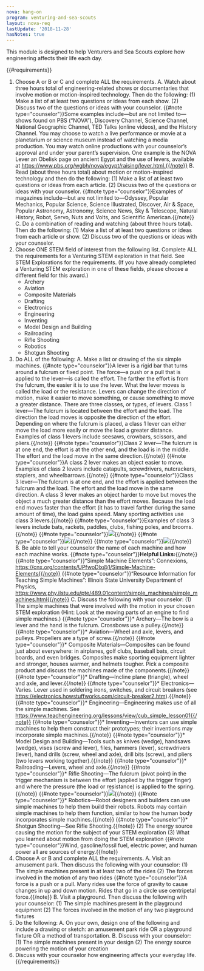 ```yaml
---
nova: hang-on
program: venturing-and-sea-scouts
layout: nova-req
lastUpdate: '2018-11-28'
hasNotes: true
---
```


This module is designed to help Venturers and Sea Scouts explore how engineering affects their life each day.

{{#requirements}}
1. Choose A or B or C and complete ALL the requirements.
    A. Watch about three hours total of engineering-related shows or documentaries that involve motion or motion-inspired technology. Then do the following:
        (1) Make a list of at least two questions or ideas from each show.
        (2) Discuss two of the questions or ideas with your counselor.
        {{#note type="counselor"}}Some examples include—but are not limited to—shows found on PBS (“NOVA”), Discovery Channel, Science Channel, National Geographic Channel, TED Talks (online videos), and the History Channel. You may choose to watch a live performance or movie at a planetarium or science museum instead of watching a media production. You may watch online productions with your counselor’s approval and under your parent’s supervision. One example is the NOVA Lever an Obelisk page on ancient Egypt and the use of levers, available at https://www.pbs.org/wgbh/nova/egypt/raising/lever.html.{{/note}}
    B. Read (about three hours total) about motion or motion-inspired technology and then do the following:
        (1) Make a list of at least two questions or ideas from each article.
        (2) Discuss two of the questions or ideas with your counselor.
        {{#note type="counselor"}}Examples of magazines include—but are not limited to—Odyssey, Popular Mechanics, Popular Science, Science Illustrated, Discover, Air & Space, Popular Astronomy, Astronomy, Science News, Sky & Telescope, Natural History, Robot, Servo, Nuts and Volts, and Scientific American.{{/note}}
    C. Do a combination of reading and watching (about three hours total). Then do the following:
        (1) Make a list of at least two questions or ideas from each article or show.
        (2) Discuss two of the questions or ideas with your counselor.
2. Choose ONE STEM field of interest from the following list. Complete ALL the requirements for a Venturing STEM exploration in that field. See STEM Explorations for the requirements. (If you have already completed a Venturing STEM exploration in one of these fields, please choose a different field for this award.)
    * Archery
    * Aviation
    * Composite Materials
    * Drafting
    * Electronics
    * Engineering
    * Inventing
    * Model Design and Building
    * Railroading
    * Rifle Shooting
    * Robotics
    * Shotgun Shooting
3. Do ALL of the following:
    A. Make a list or drawing of the six simple machines.
        {{#note type="counselor"}}A lever is a rigid bar that turns around a fulcrum or fixed point. The force—a push or a pull that is applied to the lever—is called the effort. The farther the effort is from the fulcrum, the easier it is to use the lever. What the lever moves is called the load or the resistance. Levers can change the direction of motion, make it easier to move something, or cause something to move a greater distance. There are three classes, or types, of levers. Class 1 lever—The fulcrum is located between the effort and the load. The direction the load moves is opposite the direction of the effort.  Depending on where the fulcrum is placed, a class 1 lever can either move the load more easily or move the load a greater distance. Examples of class 1 levers include seesaws, crowbars, scissors, and pliers.{{/note}}
        {{#note type="counselor"}}Class 2 lever—The fulcrum is at one end, the effort is at the other end, and the load is in the middle.  The effort and the load move in the same direction.{{/note}}
        {{#note type="counselor"}}A class 2 lever makes an object easier to move. Examples of class 2 levers include catapults, screwdrivers, nutcrackers, staplers, and wheelbarrows.{{/note}}
        {{#note type="counselor"}}Class 3 lever—The fulcrum is at one end, and the effort is applied between the fulcrum and the load.  The effort and the load move in the same direction. A class 3 lever makes an object harder to move but moves the object a much greater distance than the effort moves. Because the load end moves faster than the effort (it has to travel farther during the same amount of time), the load gains speed.  Many sporting activities use class 3 levers.{{/note}}
        {{#note type="counselor"}}Examples of class 3 levers include bats, rackets, paddles, clubs, fishing poles, and brooms.{{/note}}
        {{#note type="counselor"}}<img src="levers.png" class="W(100%) H(a)">{{/note}}
        {{#note type="counselor"}}<img src="simple-machines.png" class="W(100%) H(a)">{{/note}}
        {{#note type="counselor"}}<img src="screw-and-pulley.png" class="W(100%) H(a)">{{/note}}
    B. Be able to tell your counselor the name of each machine and how each machine works.
        {{#note type="counselor"}}**Helpful Links:**{{/note}}
        {{#note type="counselor"}}“Simple Machine Elements”: Connexions, https://cnx.org/contents/UPfwoDlx@1/Simple-Machine-Elements{{/note}}
        {{#note type="counselor"}}“Resource Information for Teaching Simple Machines”: Illinois State University Department of Physics, https://www.phy.ilstu.edu/pte/489.01content/simple_machines/simple_machines.html{{/note}}
    C. Discuss the following with your counselor:
        (1) The simple machines that were involved with the motion in your chosen STEM exploration (Hint: Look at the moving parts of an engine to find simple machines.)
            {{#note type="counselor"}}* Archery—The bow is a lever and the hand is the fulcrum. Crossbows use a pulley.{{/note}}
            {{#note type="counselor"}}* Aviation—Wheel and axle, levers, and pulleys. Propellers are a type of screw.{{/note}}
            {{#note type="counselor"}}* Composite Materials—Composites can be found just about everywhere: in airplanes, golf clubs, baseball bats, circuit boards, and even bridges. Composites make sporting equipment lighter and stronger, houses warmer, and helmets tougher. Pick a composite product and discuss the machines made of the components.{{/note}}
            {{#note type="counselor"}}* Drafting—Incline plane (triangle), wheel and axle, and lever.{{/note}}
            {{#note type="counselor"}}* Electronics—Varies. Lever used in soldering irons, switches, and circuit breakers (see https://electronics.howstuffworks.com/circuit-breaker2.htm).{{/note}}
            {{#note type="counselor"}}* Engineering—Engineering makes use of all the simple machines. See https://www.teachengineering.org/lessons/view/cub_simple_lesson01{{/note}}
            {{#note type="counselor"}}* Inventing—Inventors can use simple machines to help them construct their prototypes; their inventions may incorporate simple machines.{{/note}}
            {{#note type="counselor"}}* Model Design and Building—Tools such as knives (wedge), handsaws (wedge), vises (screw and lever), files, hammers (lever), screwdrivers (lever), hand drills (screw, wheel and axle), drill bits (screw), and pliers (two levers working together).{{/note}}
            {{#note type="counselor"}}* Railroading—Levers, wheel and axle.{{/note}}
            {{#note type="counselor"}}* Rifle Shooting—The fulcrum (pivot point) in the trigger mechanism is between the effort (applied by the trigger finger) and where the pressure (the load or resistance) is applied to the spring.{{/note}}
            {{#note type="counselor"}}<img src="trigger-mechanism.png" class="W(100%) H(a)">{{/note}}
            {{#note type="counselor"}}* Robotics—Robot designers and builders can use simple machines to help them build their robots. Robots may contain simple machines to help them function, similar to how the human body incorporates simple machines.{{/note}}
            {{#note type="counselor"}}* Shotgun Shooting—See Rifle Shooting.{{/note}}
        (2) The energy source causing the motion for the subject of your STEM exploration
        (3) What you learned about motion from doing the STEM exploration
            {{#note type="counselor"}}Wind, gasoline/fossil fuel, electric power, and human power all are sources of energy.{{/note}}
4. Choose A or B and complete ALL the requirements.
    A. Visit an amusement park. Then discuss the following with your counselor:
        (1) The simple machines present in at least two of the rides
        (2) The forces involved in the motion of any two rides
            {{#note type="counselor"}}A force is a push or a pull. Many rides use the force of gravity to cause changes in up and down motion. Rides that go in a circle use centripetal force.{{/note}}
    B. Visit a playground. Then discuss the following with your counselor:
        (1) The simple machines present in the playground equipment
        (2) The forces involved in the motion of any two playground fixtures
5. Do the following:
    A. On your own, design one of the following and include a drawing or sketch: an amusement park ride OR a playground fixture OR a method of transportation.
    B. Discuss with your counselor:
        (1) The simple machines present in your design
        (2) The energy source powering the motion of your creation
6. Discuss with your counselor how engineering affects your everyday life.
{{/requirements}}
